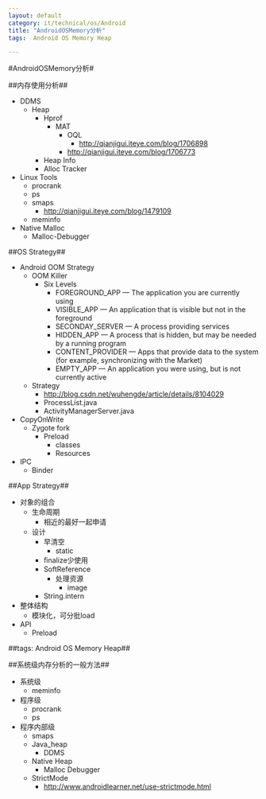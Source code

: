 ```yaml
---
layout: default
category: it/technical/os/Android
title: "AndroidOSMemory分析"
tags:  Android OS Memory Heap

---
```

#AndroidOSMemory分析#



##内存使用分析##
* DDMS
  * Heap
    * Hprof
      * MAT
        * OQL
          * http://qianjigui.iteye.com/blog/1706898
        * http://qianjigui.iteye.com/blog/1706773
    * Heap Info
    * Alloc Tracker
* Linux Tools
  * procrank
  * ps
  * smaps
    * http://qianjigui.iteye.com/blog/1479109
  * meminfo
* Native Malloc
  * Malloc-Debugger



##OS Strategy##
* Android OOM Strategy
  * OOM Killer
    * Six Levels
      * FOREGROUND_APP — The application you are currently using 
      * VISIBLE_APP — An application that is visible but not in the foreground 
      * SECONDAY_SERVER — A process providing services
      * HIDDEN_APP — A process that is hidden, but may be needed by a running program
      * CONTENT_PROVIDER — Apps that provide data to the system (for example, synchronizing with the Market)
      * EMPTY_APP — An application you were using, but is not currently active
  * Strategy
    * http://blog.csdn.net/wuhengde/article/details/8104029
    * ProcessList.java
    * ActivityManagerServer.java
* CopyOnWrite
  * Zygote fork
    * Preload
      * classes
      * Resources
* IPC
  * Binder



##App Strategy##
* 对象的组合
  * 生命周期
    * 相近的最好一起申请
  * 设计
    * 早清空
      * static
    * finalize少使用
    * SoftReference
      * 处理资源
        * image
    * String.intern
* 整体结构
  * 模块化，可分批load
* API
  * Preload



##tags: Android OS Memory Heap##



##系统级内存分析的一般方法##
* 系统级
  * meminfo
* 程序级
  * procrank
  * ps
* 程序内部级
  * smaps
  * Java_heap
    * DDMS
  * Native Heap
    * Malloc Debugger
  * StrictMode
    * http://www.androidlearner.net/use-strictmode.html
